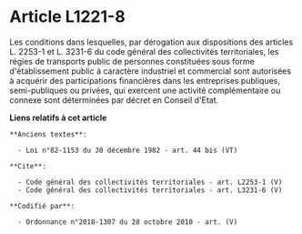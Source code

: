 # Article L1221-8

Les conditions dans lesquelles, par dérogation aux dispositions des articles L. 2253-1 et L. 3231-6 du code général des
collectivités territoriales, les régies de transports public de personnes constituées sous forme d'établissement public à
caractère industriel et commercial sont autorisées à acquérir des participations financières dans les entreprises publiques,
semi-publiques ou privées, qui exercent une activité complémentaire ou connexe sont déterminées par décret en Conseil d'Etat.

**Liens relatifs à cet article**

	**Anciens textes**:

	  - Loi n°82-1153 du 30 décembre 1982 - art. 44 bis (VT)

	**Cite**:

	  - Code général des collectivités territoriales - art. L2253-1 (V)
	  - Code général des collectivités territoriales - art. L3231-6 (V)

	**Codifié par**:

	  - Ordonnance n°2010-1307 du 28 octobre 2010 - art. (V)
